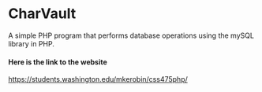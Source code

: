 # CharVault
A simple PHP program that performs database operations using the mySQL library in PHP.

#### Here is the link to the website
https://students.washington.edu/mkerobin/css475php/
